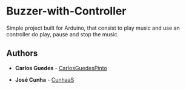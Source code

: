 # Buzzer-with-Controller
Simple project built for Arduino, that consist to play music and use an controller do play, pause and stop the music.

## Authors

* **Carlos Guedes** - [CarlosGuedesPinto](https://github.com/CarlosGuedesPinto)

* **José Cunha** - [CunhaaS](https://github.com/CunhaaS)
